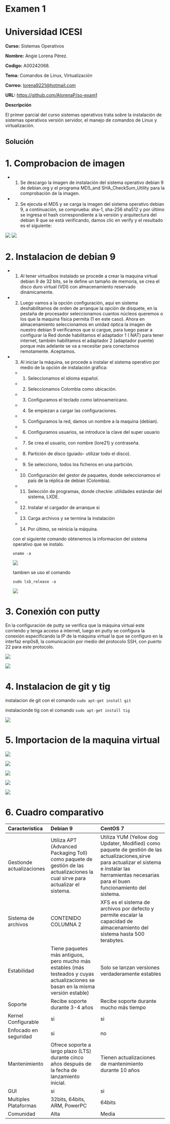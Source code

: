 
# **Examen 1** 

# **Universidad ICESI**

**Curso:** Sistemas Operativos

**Nombre:** Angie Lorena Pérez.

**Codigo:** A00242068.

**Tema:** Comandos de Linux, Virtualización

**Correo:** lorena9221@hotmail.com

**URL:**  https://github.com/AlorenaP/so-exam1

**Descripción**

El primer parcial del curso sistemas operativos trata sobre la instalación de sistemas operativos versión servidor, el manejo de comandos de Linux y virtualización.

## Solución

# 1. Comprobacion de imagen

  - 1.	Se descargo la imagen de instalación del sistema operativo debian 9 de debian.org y el programa MD5_and SHA_CheckSum_Utility para la comprobación de la imagen. 
  
  - 2.	Se ejecuta el MD5 y se carga la imagen del sistema operativo debian 9, a continuación, se comprueba: sha-1, sha-256 sha512 y por último se ingresa el hash correspondiente a la versión y arquitectura del debian 9 que se está verificando, damos clic en verify y el resultado es el siguiente: 
  
  ![](imagenes/2018-03-29%20(1).png)
  ![](imagenes/2018-03-29.png)


# 2.  Instalacion de debian 9

- 1.	Al tener virtualbox instalado se procede a crear la maquina virtual debian 9 de 32 bits, se le define un tamaño de memoria, se crea el disco duro virtual (VDI) con almacenamiento reservado dinámicamente.

- 2.	Luego vamos a la opción configuración, aquí en sistema deshabilitamos de orden de arranque la opción de disquete, en la pestaña de procesador seleccionamos cuantos núcleos queremos o los que la maquina física permita (1 en este caso). Ahora en almacenamiento seleccionamos en unidad óptica la imagen de nuestro debian 9 verificamos que si cargue, para luego pasar a configurar la Red donde habilitamos el adaptador 1 ( NAT) para tener internet, también habilitamos el adaptador 2 (adaptador puente) porque más adelante se va a necesitar para conectarnos remotamente. Aceptamos.
- 3.	Al iniciar la máquina, se procede a instalar el sistema operativo por medio de la opción de instalación gráfica: 
  - 1.	Seleccionamos el idioma español.
  - 2.	Seleccionamos Colombia como ubicación.
  - 3.	Configuramos el teclado como latinoamericano.
  - 4.	Se empiezan a cargar las configuraciones.
  - 5.	Configuramos la red, damos un nombre a la maquina (debian).
  - 6.	Configuramos usuarios, se introduce la clave del super usuario
  - 7.	Se crea el usuario, con nombre (lore21) y contraseña.
  - 8.	Partición de disco (guiado- utilizar todo el disco).
  - 9.	Se selecciono, todos los ficheros en una partición.
  - 10.	Configuración del gestor de paquetes, donde seleccionamos el país de la réplica de debian (Colombia).
  - 11.	Selección de programas, donde checkie: utilidades estándar del sistema, LXDE.
  - 12.	Instalar el cargador de arranque <GRUP> si
  - 13.	Carga archivos y se termina la instalación
  - 14.	Por último, se reinicia la máquina.
  
  con el siguiente comando obtenemos la informacion del sistema operativo que se instalo.
  
  `uname -a`
  
  ![](imagenes/2018-03-30.png)
  
   tambien se uso el comando
   
   `sudo lsb_release -a`
   
   ![](imagenes/2018-03-30%20(2).png)
   
  
# 3.	Conexión con putty
  En la configuración de putty se verifica que la máquina virtual este corriendo y tenga acceso a internet, luego en putty se configura la conexión especificando la IP de la máquina virtual la que se configuro en la interfaz enp0s8, la comunicación por medio del protocolo SSH, con puerto 22 para este protocolo.
  
  ![](imagenes/2018-03-31.png)
  
  ![](imagenes/2018-04-02.png)
  
 # 4.  Instalacion de git y tig 
  
   instalacion de git con el comando `sudo apt-get install git`
   
   instalacionde tig con el comando `sudo apt-get install tig`
 
  ![](imagenes/2018-03-31%20(5).png)
 
 
 # 5.  Importacion de la maquina virtual
 
  
  ![](imagenes/Captura%20de%20pantalla%20de%202018-04-04%2009-51-45.png)
  
  ![](imagenes/Captura%20de%20pantalla%20de%202018-04-04%2009-52-14.png)
  
  ![](imagenes/Captura%20de%20pantalla%20de%202018-04-04%2009-53-05.png)
  
  ![](imagenes/Captura%20de%20pantalla%20de%202018-04-04%2009-59-38.png)
  
  ![](imagenes/Captura%20de%20pantalla%20de%202018-04-04%2009-36-50.png)
  
  
  # 6. Cuadro comparativo
  
  
  | **Caracteristica** | **Debian 9** | **CentOS 7** |
  | :----------------- | :------------ | :------------|
  | Gestionde actualizaciones | Utiliza  APT (Advanced Packaging Toll) como paquete de gestión de las actualizaciones la cual sirve para actualizar el sistema. | Utiliza YUM (Yellow dog Updater, Modified) como paquete de gestión de las actualizaciones,sirve para actualizar el sistema e instalar las herramientas necesarias para el buen funcionamiento del sistema. |
  | Sistema de archivos | CONTENIDO COLUMNA 2 | XFS es el sistema de archivos por defecto y permite escalar la capacidad de almacenamiento del sistema hasta 500 terabytes. |
  | Estabilidad | Tiene paquetes más antiguos, pero mucho más estables (más testeados y cuyas actualizaciones se basan en la misma versión estable) | Solo se lanzan versiones verdaderamente estables |
  | Soporte | Recibe soporte durante 3-4 años | Recibe soporte durante mucho más tiempo |
  | Kernel Configurable | si | si |
  |Enfocado en seguridad | si | no |
  | Mantenimiento | Ofrece soporte a largo plazo (LTS) durante cinco años después de la fecha de lanzamiento inicial. | Tienen actualizaciones de mantenimiento durante 10 años |
  | GUI | si | si |
  | Multiples Plataformas | 32bits, 64bits, ARM, PowerPC | 64bits |
  | Comunidad| Alta | Media |


